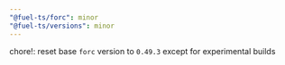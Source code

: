 ```yaml
---
"@fuel-ts/forc": minor
"@fuel-ts/versions": minor
---
```


chore!: reset base `forc` version to `0.49.3` except for experimental builds
